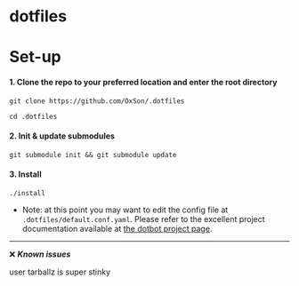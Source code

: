 # dotfiles

# Set-up
#### 1. Clone the repo to your preferred location and enter the root directory
  `git clone https://github.com/OxSon/.dotfiles`
  
  `cd .dotfiles`

#### 2. Init & update submodules
  `git submodule init && git submodule update`

#### 3. Install 
  `./install`
  * Note: at this point you may want to edit the config file at `.dotfiles/default.conf.yaml`. Please refer to the excellent project documentation available at [the dotbot project page](https://github.com/anishathalye/dotbot).


---

❌ ***Known issues***

user tarballz is super stinky
